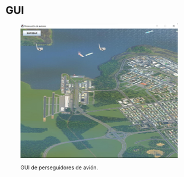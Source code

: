 # GUI

<figure><img src=".gitbook/assets/gui.png" alt=""><figcaption><p>GUI de perseguidores de avión. </p></figcaption></figure>
